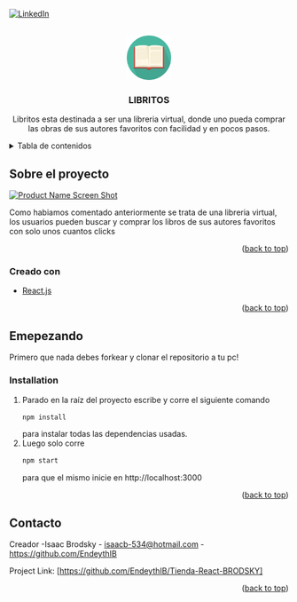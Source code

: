 [![LinkedIn][linkedin-shield]][linkedin-url]



<!-- PROJECT LOGO -->
<br />
<div align="center">
  <a href="https://github.com/github_username/repo_name">
    <img src="./src/assets/libro.png" alt="Logo" width="80" height="80">
  </a>

<h3 align="center">LIBRITOS</h3>

  <p align="center">
    Libritos esta destinada a ser una libreria virtual, donde uno pueda comprar las obras de sus autores favoritos con facilidad y en pocos pasos.
    <br />
  </p>
</div>



<!-- TABLA DE CONTENIDOS -->
<details>
  <summary>Tabla de contenidos</summary>
  <ol>
    <li>
      <a href="#about-the-project">Sobre el proyecto</a>
      <ul>
        <li><a href="#built-with">Creado con</a></li>
      </ul>
    </li>
    <li>
      <a href="#getting-started">Empezando</a>
    </li>
    <li><a href="#contact">Contacto</a></li>
  </ol>
</details>



<!-- SOBRE EL PROYECTO -->
## Sobre el proyecto

[![Product Name Screen Shot][product-screenshot]](https://ibb.co/Gt7yYYb)

Como habiamos comentado anteriormente se trata de una libreria virtual, los usuarios pueden buscar y comprar los libros de sus autores favoritos con solo unos cuantos clicks

<p align="right">(<a href="#top">back to top</a>)</p>



### Creado con

* [React.js](https://reactjs.org/)


<p align="right">(<a href="#top">back to top</a>)</p>



<!-- EMPEZANDO -->
## Emepezando

Primero que nada debes forkear y clonar el repositorio a tu pc!

### Installation

1. Parado en la raíz del proyecto escribe y corre el siguiente comando
    ```sh
   npm install
   ```
   para instalar todas las dependencias usadas.
2. Luego solo corre
   ```sh
   npm start
   ```
   para que el mismo inicie en http://localhost:3000

<p align="right">(<a href="#top">back to top</a>)</p>


<!-- CONTACTO -->
## Contacto

Creador -Isaac Brodsky - isaacb-534@hotmail.com - https://github.com/EndeythIB

Project Link: [https://github.com/EndeythIB/Tienda-React-BRODSKY]

<p align="right">(<a href="#top">back to top</a>)</p>

<!-- IMAGENES Y MARKDOWNS -->
[linkedin-shield]: https://img.shields.io/badge/-LinkedIn-black.svg?style=for-the-badge&logo=linkedin&colorB=555
[linkedin-url]: linkedin.com/in/isaac-brodsky-224985116
[product-screenshot]: https://ibb.co/Gt7yYYb